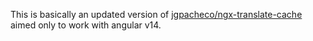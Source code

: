 This is basically an updated version of [jgpacheco/ngx-translate-cache](https://github.com/jgpacheco/ngx-translate-cache) aimed only to work with angular v14.